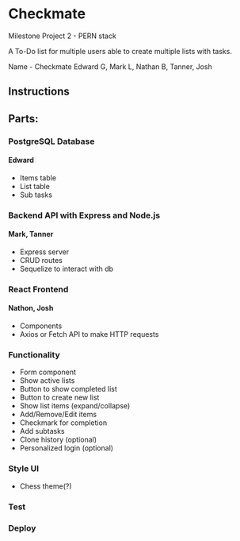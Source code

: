 # Checkmate
Milestone Project 2 - PERN stack 

A To-Do list for multiple users able to create multiple lists with tasks.

Name - Checkmate
Edward G, Mark L, Nathan B, Tanner, Josh

## Instructions


## Parts:
### PostgreSQL Database
#### Edward
 - Items table
 - List table
 - Sub tasks

### Backend API with Express and Node.js
#### Mark, Tanner
 - Express server
 - CRUD routes
 - Sequelize to interact with db

### React Frontend
#### Nathon, Josh
 - Components
 - Axios or Fetch API to make HTTP requests

### Functionality 
 - Form component
 - Show active lists
 - Button to show completed list
 - Button to create new list
 - Show list items (expand/collapse)
 - Add/Remove/Edit items
 - Checkmark for completion
 - Add subtasks
 - Clone history (optional)
 - Personalized login (optional)

### Style UI
 - Chess theme(?)

### Test

### Deploy